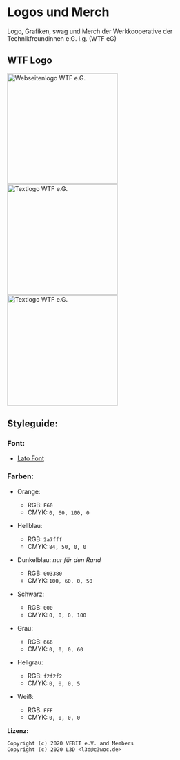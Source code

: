  Logos und Merch
=====================

Logo, Grafiken, swag und Merch der Werkkooperative der Technikfreundinnen e.G. i.g.
(WTF eG)


 WTF Logo
----------------
<img width="256" src="https://git.vebit.xyz/vebit/swag/media/branch/master/webseite.svg.png" alt="Webseitenlogo WTF e.G." />
<img width="256" src="https://git.vebit.xyz/vebit/swag/media/branch/master/einhornlogo_wtf.svg.png" alt="Textlogo WTF e.G." />
<img width="256" src="https://git.vebit.xyz/vebit/swag/media/branch/master/textlogo_wtf.svg.png" alt="Textlogo WTF e.G." />

 Styleguide:
------------
### Font:
  + [Lato Font](https://www.latofonts.com/de/lato-free-fonts/)

### Farben:
  + Orange:
    + RGB: ``F60``
    + CMYK: ``0, 60, 100, 0``

  + Hellblau:
    + RGB: ``2a7fff``
    + CMYK: ``84, 50, 0, 0``

  + Dunkelblau:
    *nur für den Rand*
    + RGB: ``003380``
    + CMYK: ``100, 60, 0, 50``

  + Schwarz:
    + RGB: ``000``
    + CMYK: ``0, 0, 0, 100``

  + Grau:
    + RGB: ``666``
    + CMYK: ``0, 0, 0, 60``

  + Hellgrau:
    + RGB: ``f2f2f2``
    + CMYK: ``0, 0, 0, 5``

  + Weiß:
    + RGB: ``FFF``
    + CMYK: ``0, 0, 0, 0``


**Lizenz:**
```
Copyright (c) 2020 VEBIT e.V. and Members
Copyright (c) 2020 L3D <l3d@c3woc.de>
```
